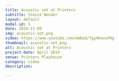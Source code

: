 ```yaml
---
title: Acoustic set at Printers
subtitle: Stevie Wonder
layout: default
modal-id: 1
date: 2019-11-09
img: acoustic-set.png
video: https://www.youtube.com/embed/Tgy4KoouFHg
thumbnail: acoustic-set.png
alt: Acoustic set at Printers
project-date: April 2014
venue: Printers Playhouse
category: video
description: 

---
```


